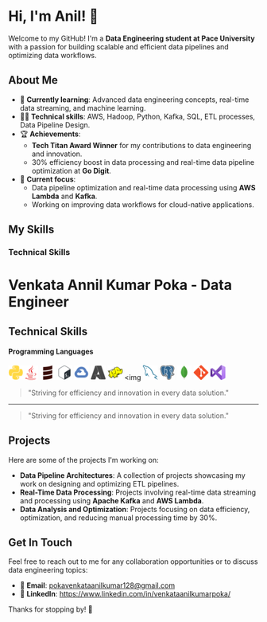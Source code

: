 # Hi, I'm Anil! 👋

Welcome to my GitHub! I'm a **Data Engineering student at Pace University** with a passion for building scalable and efficient data pipelines and optimizing data workflows. 

## About Me

- 🌱 **Currently learning**: Advanced data engineering concepts, real-time data streaming, and machine learning.
- 👨‍💻 **Technical skills**: AWS, Hadoop, Python, Kafka, SQL, ETL processes, Data Pipeline Design.
- 🏆 **Achievements**: 
  - **Tech Titan Award Winner** for my contributions to data engineering and innovation.
  - 30% efficiency boost in data processing and real-time data pipeline optimization at **Go Digit**.
- 🚀 **Current focus**: 
  - Data pipeline optimization and real-time data processing using **AWS Lambda** and **Kafka**.
  - Working on improving data workflows for cloud-native applications.

## My Skills


### Technical Skills



# Venkata Annil Kumar Poka - Data Engineer

## Technical Skills

#### **Programming Languages**
<img src="https://raw.githubusercontent.com/devicons/devicon/v2.16.0/icons/python/python-plain.svg" width="30" /><img src="https://raw.githubusercontent.com/devicons/devicon/v2.16.0/icons/java/java-plain.svg" width="30" /> <img src="https://raw.githubusercontent.com/devicons/devicon/v2.16.0/icons/scala/scala-plain.svg" width="30" /> <img src="https://raw.githubusercontent.com/devicons/devicon/v2.16.0/icons/bash/bash-plain.svg" width="30" />   <img src="https://raw.githubusercontent.com/devicons/devicon/v2.16.0/icons/googlecloud/googlecloud-plain.svg" width="30" /> <img src="https://raw.githubusercontent.com/devicons/devicon/v2.16.0/icons/azure/azure-plain.svg" width="30" />  <img src="https://raw.githubusercontent.com/devicons/devicon/v2.16.0/icons/hadoop/hadoop-original.svg" width="30" /> <img <img src="https://raw.githubusercontent.com/devicons/devicon/v2.16.0/icons/mysql/mysql-original.svg" width="30" /> <img src="https://raw.githubusercontent.com/devicons/devicon/v2.16.0/icons/postgresql/postgresql-original.svg" width="30" /> <img src="https://raw.githubusercontent.com/devicons/devicon/v2.16.0/icons/mongodb/mongodb-original.svg" width="30" />  <img src="https://raw.githubusercontent.com/devicons/devicon/v2.16.0/icons/git/git-original.svg" width="30" /> <img src="https://raw.githubusercontent.com/devicons/devicon/v2.16.0/icons/visualstudio/visualstudio-original.svg" width="30" />  


> "Striving for efficiency and innovation in every data solution."

---



> "Striving for efficiency and innovation in every data solution."
## Projects

Here are some of the projects I'm working on:

- **Data Pipeline Architectures**: A collection of projects showcasing my work on designing and optimizing ETL pipelines.
- **Real-Time Data Processing**: Projects involving real-time data streaming and processing using **Apache Kafka** and **AWS Lambda**.
- **Data Analysis and Optimization**: Projects focusing on data efficiency, optimization, and reducing manual processing time by 30%.

## Get In Touch

Feel free to reach out to me for any collaboration opportunities or to discuss data engineering topics:

- 📧 **Email**: pokavenkataanilkumar128@gmail.com
- 💼 **LinkedIn**: https://www.linkedin.com/in/venkataanilkumarpoka/

Thanks for stopping by! 🙌
